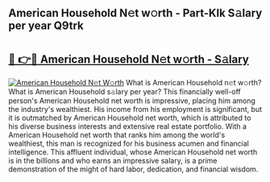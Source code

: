 ## American Household N𝚎t w𝚘rth - Part-Klk S𝚊lary per year Q9trk

# <h2><a href="http://gc0p2d.nevu.top/?p=American+Household">🔗 👉🔴 American Household N𝚎t w𝚘rth - S𝚊lary</a></h2>

[![American Household N𝚎t W𝚘rth](https://i.imgur.com/Oavwk0R.jpeg)](http://gc0p2d.nevu.top/?p=American+Household)
What is American Household n𝚎t w𝚘rth? What is American Household s𝚊lary per year?
This financially well-off person's American Household net worth is impressive, placing him among the industry's wealthiest. His income from his employment is significant, but it is outmatched by American Household net worth, which is attributed to his diverse business interests and extensive real estate portfolio. With a American Household net worth that ranks him among the world's wealthiest, this man is recognized for his business acumen and financial intelligence. This affluent individual, whose American Household net worth is in the billions and who earns an impressive salary, is a prime demonstration of the might of hard labor, dedication, and financial wisdom.
